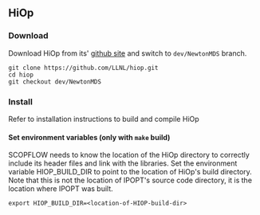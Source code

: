 ## HiOp

### Download
Download HiOp from its' [github site](https://github.com/LLNL/hiop) and switch to `dev/NewtonMDS` branch.
```
git clone https://github.com/LLNL/hiop.git
cd hiop
git checkout dev/NewtonMDS
```

### Install
Refer to installation instructions to build and compile HiOp

#### Set environment variables (only with `make` build)
SCOPFLOW needs to know the location of the HiOp directory to correctly include its header files and link with the libraries. Set the environment variable HIOP_BUILD_DIR to point to the location of HiOp's build directory. Note that this is not the location of IPOPT's source code directory, it is the location where IPOPT was built.
```
export HIOP_BUILD_DIR=<location-of-HIOP-build-dir>
```